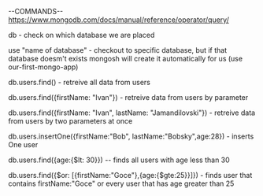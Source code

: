 
--COMMANDS--
https://www.mongodb.com/docs/manual/reference/operator/query/

db  - check on which database we are placed

use "name of database" - checkout to specific database, but if that database doesm't exists mongosh will create it automatically for us (use our-first-mongo-app)

db.users.find() - retreive all data from users

db.users.find({firstName: "Ivan"}) - retreive data from users by parameter

db.users.find({firstName: "Ivan", lastName: "Jamandilovski"}) - retreive data from users by two parameters at once

db.users.insertOne({firstName:"Bob", lastName:"Bobsky",age:28}) - inserts One user 

db.users.find({age:{$lt: 30}}) -- finds all users with age less than 30 

db.users.find({$or: [{firstName:"Goce"},{age:{$gte:25}}]}) - finds user that contains firstName:"Goce" or every user that has age greater than 25